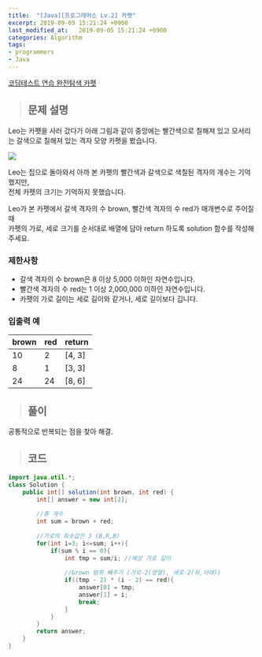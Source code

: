 ```yaml
---
title:  "[Java][프로그래머스 Lv.2] 카펫"
excerpt: 2019-09-05 15:21:24 +0900
last_modified_at:   2019-09-05 15:21:24 +0900
categories: Algorithm
tags:
- programmers
- Java
---
```


[코딩테스트 연습 완전탐색 카펫](https://programmers.co.kr/learn/courses/30/lessons/42578)  

>## 문제 설명  
  
Leo는 카펫을 사러 갔다가 아래 그림과 같이 중앙에는 빨간색으로 칠해져 있고 모서리는 갈색으로 칠해져 있는 격자 모양 카펫을 봤습니다.  
  
![](https://grepp-programmers.s3.amazonaws.com/files/ybm/7c94563a35/2ff27ac9-97d0-43a9-9cf8-a344b8e7912e.png)  
  
Leo는 집으로 돌아와서 아까 본 카펫의 빨간색과 갈색으로 색칠된 격자의 개수는 기억했지만,  
전체 카펫의 크기는 기억하지 못했습니다.  

Leo가 본 카펫에서 갈색 격자의 수 brown, 빨간색 격자의 수 red가 매개변수로 주어질 때  
카펫의 가로, 세로 크기를 순서대로 배열에 담아 return 하도록 solution 함수를 작성해주세요.
  
  
### 제한사항   
  
- 갈색 격자의 수 brown은 8 이상 5,000 이하인 자연수입니다.  
- 빨간색 격자의 수 red는 1 이상 2,000,000 이하인 자연수입니다.    
- 카펫의 가로 길이는 세로 길이와 같거나, 세로 길이보다 깁니다.  
  
  
### 입출력 예  
  
| brown 	| red 	| return 	|
|-------	|-----	|--------	|
| 10    	| 2   	| [4, 3] 	|
| 8     	| 1   	| [3, 3] 	|
| 24    	| 24  	| [8, 6] 	|
  
  
>## 풀이  
  
공통적으로 반복되는 점을 찾아 해결.  
  
  
>## 코드  
  
```java 
import java.util.*;
class Solution {
    public int[] solution(int brown, int red) {
        int[] answer = new int[2];
        
        //총 개수
        int sum = brown + red;
        
        //가로의 최솟값은 3 (B,R,B)
        for(int i=3; i<=sum; i++){
            if(sum % i == 0){
                int tmp = sum/i; //예상 가로 길이
                
                //brown 범위 빼주기 (가로-2(양옆), 세로-2(위,아래))
                if((tmp - 2) * (i - 2) == red){
                    answer[0] = tmp;
                    answer[1] = i;
                    break;
                }
            }
        }
        return answer;
    }
}
```
